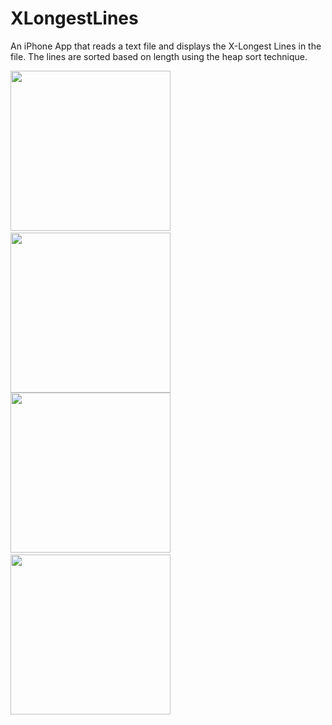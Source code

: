 XLongestLines
=============

An iPhone App that reads a text file and displays the X-Longest Lines in the file. The lines are sorted based on length using the heap sort technique.

<img width=256 src="https://raw.github.com/rohitkharat/XLongestLines/master/screenshots/screen2.png"/>&nbsp;
<img width=256 src="https://raw.github.com/rohitkharat/XLongestLines/master/screenshots/screen1.png"/><br>
<img width=256 src="https://raw.github.com/rohitkharat/XLongestLines/master/screenshots/screen3.png"/>&nbsp;
<img width=256 src="https://raw.github.com/rohitkharat/XLongestLines/master/screenshots/screen4.png"/>



